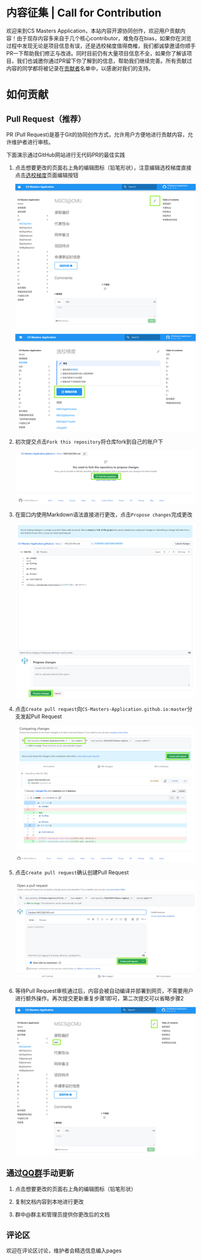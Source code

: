# 内容征集 | Call for Contribution

欢迎来到CS Masters Application，本站内容开源协同创作，欢迎用户贡献内容！由于现存内容多来自于几个核心contributor，难免存在bias，如果你在浏览过程中发现无论是项目信息有误，还是选校梯度值得商榷，我们都诚挚邀请你顺手PR一下帮助我们修正与改进。同时目前仍有大量项目信息不全，如果你了解该项目，我们也诚邀你通过PR留下你了解到的信息，帮助我们继续完善。所有贡献过内容的同学都将被记录在[贡献者](https://github.com/CS-Masters-Application/CS-Masters-Application.github.io/graphs/contributors)名单中，以感谢对我们的支持。

# 如何贡献

## Pull Request（推荐）

PR (Pull Request)是基于Git的协同创作方式，允许用户方便地进行贡献内容，允许维护者进行审核。

下面演示通过GitHub网站进行无代码PR的最佳实践

1. 点击想要更改的页面右上角的编辑图标（铅笔形状），注意编辑选校梯度直接点击[选校梯度](选校梯度.md)页面编辑按钮

	![](images/1.png)

	![](images/1-1.png)

2. 初次提交点击`Fork this repository`将仓库fork到自己的账户下

	![](images/2.png)

3. 在窗口内使用Markdown语法直接进行更改，点击`Propose changes`完成更改

	![](images/3.png)

4. 点击`Create pull request`向`CS-Masters-Application.github.io:master`分支发起Pull Request

	![](images/4.png)

5. 点击`Create pull request`确认创建Pull Request

	![](images/5.png)

6. 等待Pull Request审核通过后，内容会被自动编译并部署到网页，不需要用户进行额外操作。再次提交更新重复步骤1即可，第二次提交可以省略步骤2

	![](images/6.png)

## 通过[QQ群](https://jq.qq.com/?_wv=1027&k=Ikr0DObs)手动更新

1. 点击想要更改的页面右上角的编辑图标（铅笔形状）

2. 复制文档内容到本地进行更改

3. 群中@群主和管理员提供你更改后的文档

## 评论区

欢迎在评论区讨论，维护者会精选信息编入pages
